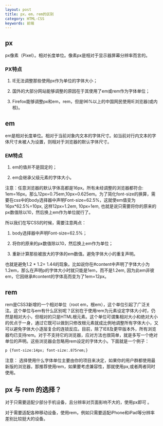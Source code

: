 ```yaml
---
layout: post
title: px，em，rem的区别
category: HTML-CSS
keywords: 前端
---
```


## px
px像素（Pixel）。相对长度单位。像素px是相对于显示器屏幕分辨率而言的。

### PX特点

1. IE无法调整那些使用px作为单位的字体大小；

2. 国外的大部分网站能够调整的原因在于其使用了em或rem作为字体单位；

3. Firefox能够调整px和em，rem，但是96%以上的中国网民使用IE浏览器(或内核)。

## em
em是相对长度单位。相对于当前对象内文本的字体尺寸。如当前对行内文本的字体尺寸未被人为设置，则相对于浏览器的默认字体尺寸。

### EM特点

1. em的值并不是固定的；

2. em会继承父级元素的字体大小。

注意：任意浏览器的默认字体高都是16px。所有未经调整的浏览器都符合: 1em=16px。那么12px=0.75em,10px=0.625em。为了简化font-size的换算，需要在css中的body选择器中声明Font-size=62.5%，这就使em值变为 16px*62.5%=10px, 这样12px=1.2em, 10px=1em, 也就是说只需要将你的原来的px数值除以10，然后换上em作为单位就行了。

所以我们在写CSS的时候，需要注意两点：

1. body选择器中声明Font-size=62.5%；

2. 将你的原来的px数值除以10，然后换上em作为单位；

3. 重新计算那些被放大的字体的em数值。避免字体大小的重复声明。

也就是避免1.2 * 1.2= 1.44的现象。比如说你在#content中声明了字体大小为1.2em，那么在声明p的字体大小时就只能是1em，而不是1.2em, 因为此em非彼em，它因继承#content的字体高而变为了1em=12px。

## rem
rem是CSS3新增的一个相对单位（root em，根em），这个单位引起了广泛关注。这个单位与em有什么区别呢？区别在于使用rem为元素设定字体大小时，仍然是相对大小，但相对的只是HTML根元素。这个单位可谓集相对大小和绝对大小的优点于一身，通过它既可以做到只修改根元素就成比例地调整所有字体大小，又可以避免字体大小逐层复合的连锁反应。目前，除了IE8及更早版本外，所有浏览器均已支持rem。对于不支持它的浏览器，应对方法也很简单，就是多写一个绝对单位的声明。这些浏览器会忽略用rem设定的字体大小。下面就是一个例子：

```html
p {font-size:14px; font-size:.875rem;}
```

注意： 选择使用什么字体单位主要由你的项目来决定，如果你的用户群都使用最新版的浏览器，那推荐使用rem，如果要考虑兼容性，那就使用px,或者两者同时使用。

## px 与 rem 的选择？
对于只需要适配少部分手机设备，且分辨率对页面影响不大的，使用px即可 。

对于需要适配各种移动设备，使用rem，例如只需要适配iPhone和iPad等分辨率差别比较挺大的设备。
